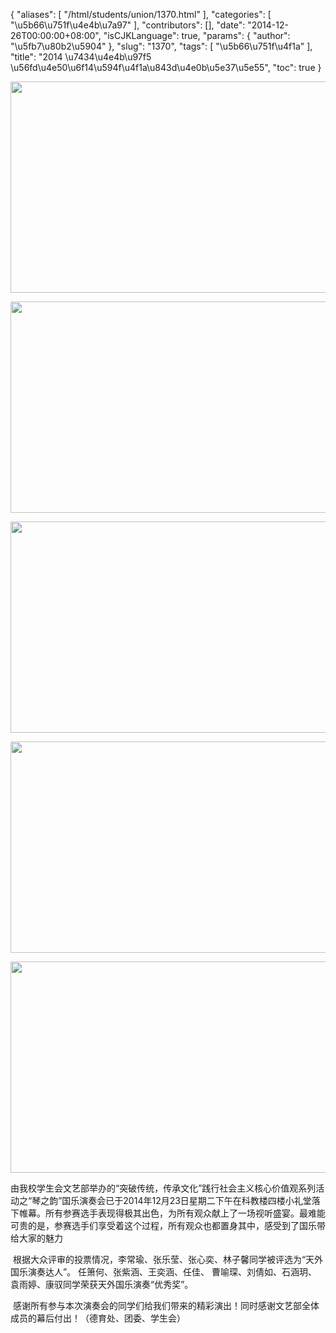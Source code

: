 {
    "aliases": [
        "/html/students/union/1370.html"
    ],
    "categories": [
        "\u5b66\u751f\u4e4b\u7a97"
    ],
    "contributors": [],
    "date": "2014-12-26T00:00:00+08:00",
    "isCJKLanguage": true,
    "params": {
        "author": "\u5fb7\u80b2\u5904"
    },
    "slug": "1370",
    "tags": [
        "\u5b66\u751f\u4f1a"
    ],
    "title": "2014 \u7434\u4e4b\u97f5 \u56fd\u4e50\u6f14\u594f\u4f1a\u843d\u4e0b\u5e37\u5e55",
    "toc": true
}


<img
    src="https://cdn.tfls.online/mirror/full/8052347dbae74d64438bb15c891e91ffa2fc659a.jpg"
    style="display:block;margin-left:auto;margin-right:auto;"
    decoding="async"
    fetchpriority="auto"
    loading="lazy"
    height="338"
    width="600"
/>





<img
    src="https://cdn.tfls.online/mirror/full/471cb88bbdfb45f3431da86494f6c4e26e1cbe76.jpg"
    style="display:block;margin-left:auto;margin-right:auto;"
    decoding="async"
    fetchpriority="auto"
    loading="lazy"
    height="338"
    width="600"
/>





<img
    src="https://cdn.tfls.online/mirror/full/6a8e074688dbc1caad9237c54b4c9eececb80af9.jpg"
    style="display:block;margin-left:auto;margin-right:auto;"
    decoding="async"
    fetchpriority="auto"
    loading="lazy"
    height="338"
    width="600"
/>





<img
    src="https://cdn.tfls.online/mirror/full/f9de3c0e065e02aae4de4832cad84c37de8edaa0.jpg"
    style="display:block;margin-left:auto;margin-right:auto;"
    decoding="async"
    fetchpriority="auto"
    loading="lazy"
    height="338"
    width="600"
/>





<img
    src="https://cdn.tfls.online/mirror/full/ac35e9ffabedd31a07daf3d61aba2ccb7f2e8dca.jpg"
    style="display:block;margin-left:auto;margin-right:auto;"
    decoding="async"
    fetchpriority="auto"
    loading="lazy"
    height="338"
    width="600"
/>




  





由我校学生会文艺部举办的“突破传统，传承文化”践行社会主义核心价值观系列活动之“琴之韵”国乐演奏会已于2014年12月23日星期二下午在科教楼四楼小礼堂落下帷幕。所有参赛选手表现得极其出色，为所有观众献上了一场视听盛宴。最难能可贵的是，参赛选手们享受着这个过程，所有观众也都置身其中，感受到了国乐带给大家的魅力




 根据大众评审的投票情况，李常瑜、张乐莹、张心奕、林子馨同学被评选为“天外国乐演奏达人”。 任箫何、张紫涵、王奕涵、任佳、 曹喻琛、刘倩如、石涵玥、袁雨婷、康驭同学荣获天外国乐演奏“优秀奖”。       
 




 感谢所有参与本次演奏会的同学们给我们带来的精彩演出！同时感谢文艺部全体成员的幕后付出！（德育处、团委、学生会）




  



